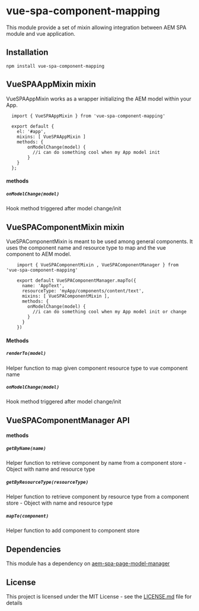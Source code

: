 # vue-spa-component-mapping

This module provide a set of mixin allowing integration between AEM SPA module and vue application.

Installation
----------------------
```
npm install vue-spa-component-mapping
```

VueSPAAppMixin mixin
---------------------------
VueSPAAppMixin works as a wrapper initializing the AEM model within your App.

```
  import { VueSPAAppMixin } from 'vue-spa-component-mapping'

  export default {
    el: '#app',
    mixins: [ VueSPAAppMixin ]
    methods: {
        onModelChange(model) {
          //i can do something cool when my App model init
        }
    }
  };

```

#### methods
##### `onModelChange(model)`
Hook method triggered after model change/init


VueSPAComponentMixin mixin
---------------------------
VueSPAComponentMixin is meant to be used among general components. It uses the component name and
resource type to map and the vue component to AEM model.

```
    import { VueSPAComponentMixin , VueSPAComponentManager } from 'vue-spa-component-mapping'

    export default VueSPAComponentManager.mapTo({
      name: 'AppText',
      resourceType: 'myApp/components/content/text',
      mixins: [ VueSPAComponentMixin ],
      methods: {
        onModelChange(model) {
          //i can do something cool when my App model init or change
        }
      }
    })

```
#### Methods
##### `renderTo(model)`
Helper function to map given component resource type to vue component name

##### `onModelChange(model)`
Hook method triggered after model change/init

VueSPAComponentManager API
------------------------

#### methods
##### `getByName(name)`
Helper function to retrieve component by name from a component store - Object with name and resource type

##### `getByResourceType(resourceType)`
Helper function to retrieve component by resource type from a component store - Object with name and resource type

##### `mapTo(component)`
Helper function to add component to component store

## Dependencies
This module has a dependency on [aem-spa-page-model-manager](https://www.npmjs.com/package/@adobe/aem-spa-page-model-manager)

## License
This project is licensed under the MIT License - see the [LICENSE.md](LICENSE.md) file for details
